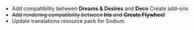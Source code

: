 - Add compatibility between **Dreams & Desires** and **Deco** Create add-ons
- ~~Add rendering compatibility between **Iris** and **Create Flywheel**~~
- Update translations resource pack for Sodium
